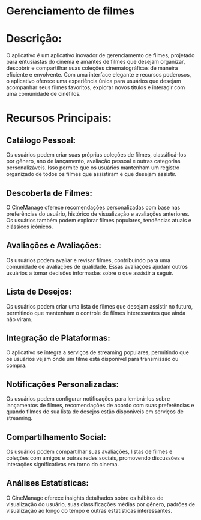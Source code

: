 # Gerenciamento de filmes

# Descrição:
O aplicativo é um aplicativo inovador de gerenciamento de filmes, projetado para entusiastas do cinema e amantes de filmes que desejam organizar, descobrir e compartilhar suas coleções cinematográficas de maneira eficiente e envolvente. Com uma interface elegante e recursos poderosos, o aplicativo oferece uma experiência única para usuários que desejam acompanhar seus filmes favoritos, explorar novos títulos e interagir com uma comunidade de cinéfilos.

# Recursos Principais:

## Catálogo Pessoal: 

Os usuários podem criar suas próprias coleções de filmes, classificá-los por gênero, ano de lançamento, avaliação pessoal e outras categorias personalizáveis. Isso permite que os usuários mantenham um registro organizado de todos os filmes que assistiram e que desejam assistir.

## Descoberta de Filmes:

O CineManage oferece recomendações personalizadas com base nas preferências do usuário, histórico de visualização e avaliações anteriores. Os usuários também podem explorar filmes populares, tendências atuais e clássicos icônicos.

## Avaliações e Avaliações:

Os usuários podem avaliar e revisar filmes, contribuindo para uma comunidade de avaliações de qualidade. Essas avaliações ajudam outros usuários a tomar decisões informadas sobre o que assistir a seguir.

## Lista de Desejos:

Os usuários podem criar uma lista de filmes que desejam assistir no futuro, permitindo que mantenham o controle de filmes interessantes que ainda não viram.

## Integração de Plataformas: 

O aplicativo se integra a serviços de streaming populares, permitindo que os usuários vejam onde um filme está disponível para transmissão ou compra.

## Notificações Personalizadas: 

Os usuários podem configurar notificações para lembrá-los sobre lançamentos de filmes, recomendações de acordo com suas preferências e quando filmes de sua lista de desejos estão disponíveis em serviços de streaming.

## Compartilhamento Social:

Os usuários podem compartilhar suas avaliações, listas de filmes e coleções com amigos e outras redes sociais, promovendo discussões e interações significativas em torno do cinema.

## Análises Estatísticas:

O CineManage oferece insights detalhados sobre os hábitos de visualização do usuário, suas classificações médias por gênero, padrões de visualização ao longo do tempo e outras estatísticas interessantes.
